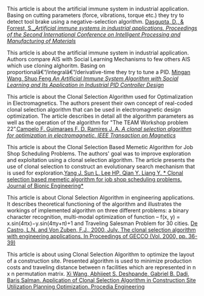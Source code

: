 This article is about the artificial immune system in industrial application. Basing on cutting parameters (force, vibrations, torque etc.) they try to detect tool brake using a negative-selection algorithm. [Dasgupta, D., & Forrest, S._*Artificial immune systems in industrial applications. Proceedings of the Second International Conference on Intelligent Processing and Manufacturing of Materials*](https://scihub.bban.top/10.1109/ipmm.1999.792486)  

This article is about the artificial immune system in industrial application. Authors compare AIS with Social Learning Mechanisms to few others AIS which use cloning alghoritm. Basing on proportionalâ€“/integralâ€“/derivative-time they try to tune a PID.
[Mingan Wang, Shuo Feng *An Artificial Immune System Algorithm with Social Learning and Its Application in Industrial PID Controller Design*](http://downloads.hindawi.com/journals/mpe/2017/3959474.pdf)

This article is about the Clonal Selection Algorithm used for Optimalization in Electromagnetics. The authors present their own concept of real-coded clonal selection algorithm that can be used in electromagnetic design optimization. The article describes in detail all the algorithm parameters as well as the operation of the algorithm for "The TEAM Workshop problem 22”.[Campelo F. Guimaraes F. D. Ramires J. A. *A clonal selection algorithm for optimization in electromagnetic. IEEE Transaction on Magnetics*](https://www.researchgate.net/publication/3111311)

This article is about the Clonal Selection Based Memetic Algorithm for Job Shop Scheduling Problems. The authors' goal was to improve exploration and exploitation using a clonal selection algorithm. The article presents the use of clonal selection to construct an evolutionary search mechanism that is used for exploration.[Yang J. Sun L. Lee HP. Qian Y. Liang Y. * Clonal selection based memetic algorithm for job shop scheduling problems. Journal of Bionic Engineering*](https://link.springer.com/content/pdf/10.1016/S1672-6529(08)60014-1.pdf)

This article is about Clonal Selection Algorithm in engineering applications. It describes theoretical functioning of the algorithm and illustrates the workings of implemented algorithm on three different problems: a binary character recognition, multi-modal optimization of function – f(x, y) = x.sin(4πx)−y.sin(4πy+π)+1 and Traveling Salesman Problem for 30 cities. [De Castro, L.N. and Von Zuben, F.J., 2000, July. The clonal selection algorithm with engineering applications. In Proceedings of GECCO (Vol. 2000, pp. 36-39)](http://www.dca.fee.unicamp.br/~vonzuben/research/lnunes_dout/artigos/gecco00.pdf)

This article is about using Clonal Selection Algorithm to optimize the layout of a construction site. Presented algorithm is used to minimize production costs and traveling distance between n facilities which are represented in n x n permutation matrix. [Xi Wang, Abhijeet S. Deshpande, Gabriel B. Dadi, Baris Salman. Application of Clonal Selection Algorithm in Construction Site Utilization Planning Optimization. Procedia Engineering](https://www.sciencedirect.com/science/article/pii/S1877705816300789)
